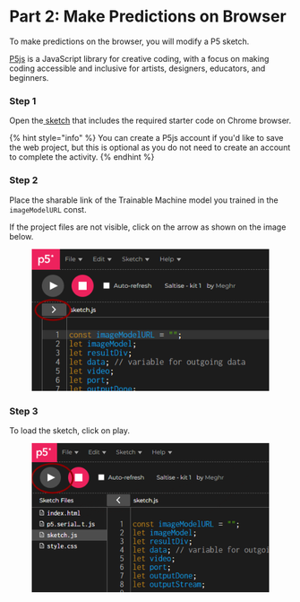 # Part 2: Make Predictions on Browser

To make predictions on the browser, you will modify a P5 sketch. &#x20;

[P5js](https://p5js.org/) is a JavaScript library for creative coding, with a focus on making coding accessible and inclusive for artists, designers, educators, and beginners.  &#x20;

### Step 1

Open the[ ](https://editor.p5js.org/Meghr/sketches/NKWyIJt2I)[sketch](https://editor.p5js.org/Meghr/sketches/jJ1XMk-mT) that includes the required starter code on Chrome browser.  &#x20;

{% hint style="info" %}
You can create a P5js account if you'd like to save the web project, but this is optional as you do not need to create an account to complete the activity.
{% endhint %}

### Step 2

Place the sharable link of the Trainable Machine model you trained in the `imageModelURL` const. &#x20;

If the project files are not visible, click on the arrow as shown on the image below.&#x20;

<figure><img src="../.gitbook/assets/side.png" alt=""><figcaption></figcaption></figure>

### Step 3

To load the sketch, click on play.

<figure><img src="../.gitbook/assets/play.png" alt=""><figcaption></figcaption></figure>
